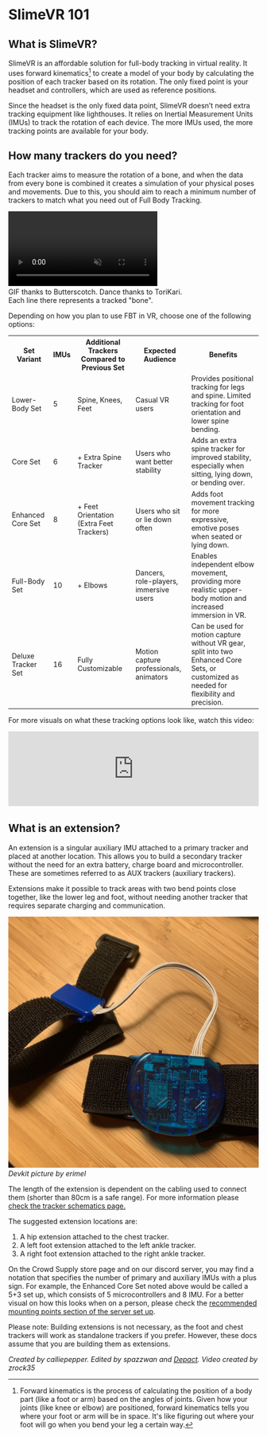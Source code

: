 # SlimeVR 101

## What is SlimeVR?

SlimeVR is an affordable solution for full-body tracking in virtual reality. It uses forward kinematics[^note] to create a model of your body by calculating the position of each tracker based on its rotation. The only fixed point is your headset and controllers, which are used as reference positions.

Since the headset is the only fixed data point, SlimeVR doesn’t need extra tracking equipment like lighthouses. It relies on Inertial Measurement Units (IMUs) to track the rotation of each device. The more IMUs used, the more tracking points are available for your body.

[^note]: Forward kinematics is the process of calculating the position of a body part (like a foot or arm) based on the angles of joints. Given how your joints (like knee or elbow) are positioned, forward kinematics tells you where your foot or arm will be in space. It's like figuring out where your foot will go when you bend your leg a certain way.

## How many trackers do you need?

Each tracker aims to measure the rotation of a bone, and when the data from every bone is combined it creates a simulation of your physical poses and movements. Due to this, you should aim to reach a minimum number of trackers to match what you need out of Full Body Tracking.

<div class="embeddedVideo">
	<video name="Tracking Example" playsinline autoplay muted loop>
	  <source src="./assets/videos/ostriches.webm" type="video/webm">
	  <source src="./assets/videos/ostriches.mov" type="video/quicktime">
	</video><br>
	GIF thanks to Butterscotch. Dance thanks to ToriKari.<br/>
	Each line there represents a tracked "bone".
</div>


Depending on how you plan to use FBT in VR, choose one of the following options:

<table>
    <tr>
        <th>Set Variant</th>
        <th>IMUs</th>
        <th>Additional Trackers Compared to Previous Set</th>
        <th>Expected Audience</th>
        <th>Benefits</th>
    </tr>
    <tr>
        <td>Lower-Body Set</td>
        <td>5</td>
        <td>Spine, Knees, Feet</td>
        <td>Casual VR users</td>
        <td>Provides positional tracking for legs and spine. Limited tracking for foot orientation and lower spine bending.</td>
    </tr>
    <tr>
        <td>Core Set</td>
        <td>6</td>
        <td>+ Extra Spine Tracker</td>
        <td>Users who want better stability</td>
        <td>Adds an extra spine tracker for improved stability, especially when sitting, lying down, or bending over.</td>
    </tr>
    <tr>
        <td>Enhanced Core Set</td>
        <td>8</td>
        <td>+ Feet Orientation (Extra Feet Trackers)</td>
        <td>Users who sit or lie down often</td>
        <td>Adds foot movement tracking for more expressive, emotive poses when seated or lying down.</td>
    </tr>
    <tr>
        <td>Full-Body Set</td>
        <td>10</td>
        <td>+ Elbows</td>
        <td>Dancers,<br/>role-players,<br/>immersive users</td>
        <td>Enables independent elbow movement, providing more realistic upper-body motion and increased immersion in VR.</td>
    </tr>
    <tr>
        <td>Deluxe Tracker Set</td>
        <td>16</td>
        <td>Fully Customizable</td>
        <td>Motion capture professionals,<br/>animators</td>
        <td>Can be used for motion capture without VR gear, split into two Enhanced Core Sets, or customized as needed for flexibility and precision.</td>
    </tr>
</table>

For more visuals on what these tracking options look like, watch this video:

<div class="video-container">
<iframe width="100%" height="auto" src="https://www.youtube.com/embed/KN3dxGNAq34" title="YouTube video player" frameborder="0" allow="accelerometer; autoplay muted; clipboard-write; encrypted-media; gyroscope; picture-in-picture" allowfullscreen></iframe>
</div>

## What is an extension?

An extension is a singular auxiliary IMU attached to a primary tracker and placed at another location. This allows you to build a secondary tracker without the need for an extra battery, charge board and microcontroller. These are sometimes referred to as AUX trackers (auxiliary trackers).

Extensions make it possible to track areas with two bend points close together, like the lower leg and foot, without needing another tracker that requires separate charging and communication.

![Extension Image](assets/img/extension.jpg)<br>
*Devkit picture by erimel*

The length of the extension is dependent on the cabling used to connect them (shorter than 80cm is a safe range). For more information please [check the tracker schematics page.](diy/tracker-schematics.md)

The suggested extension locations are:

1. A hip extension attached to the chest tracker.
1. A left foot extension attached to the left ankle tracker.
1. A right foot extension attached to the right ankle tracker.

On the Crowd Supply store page and on our discord server, you may find a notation that specifies the number of primary and auxiliary IMUs with a plus sign. For example, the Enhanced Core Set noted above would be called a 5+3 set up, which consists of 5 microcontrollers and 8 IMU. For a better visual on how this looks when on a person, please check the [recommended mounting points section of the server set up](server/putting-on-trackers.md#recommended-mounting-points).

Please note: Building extensions is not necessary, as the foot and chest trackers will work as standalone trackers if you prefer. However, these docs assume that you are building them as extensions.

*Created by calliepepper. Edited by spazzwan and [Depact](https://github.com/Depact). Video created by zrock35*
